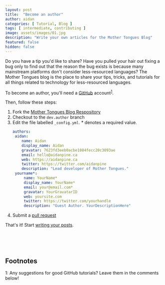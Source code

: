 ```yaml
---
layout: post
title:  "Become an author"
author: aidan
categories: [ Tutorial, Blog ]
tags: [ intermediate, contributing ]
image: assets/images/01.jpg
description: "Write your own articles for the Mother Tongues Blog"
featured: false
hidden: false
---
```


Do you have a tip you'd like to share? Have you pulled your hair out fixing a bug only to find out that the reason the bug exists is because many mainstream platforms don't consider less-resourced languages? The Mother Tongues blog is the place to share your tips, tricks, and tutorials for all things related to technology for less-resourced languages.

To become an author, you'll need a [GitHub](https://github.com) account<sup>[1](#github-footnote)</sup>.

Then, follow these steps:

1. Fork the [Mother Tongues Blog Respository](https://github.com/roedoejet/mothertongues-blog)
2. Checkout to the `dev.author` branch
3. Edit the file labelled `_config.yml`. * denotes a required value.
   ```yaml
   authors:
    aidan:
       name: Aidan
       display_name: Aidan
       gravatar: 7623fd3eeb0acbe1084fecc20c3093ae
       email: hello@aidanpine.ca
       web: https://aidanpine.ca
       twitter: https://twitter.com/aidanpine
       description: "Lead developer of Mother Tongues."
    yourname*:
        name: YourName*
        display_name: YourName*
        email: your@email.com*
        gravatar: YourGravatarID
        web: yoursite.com
        twitter: https://twitter.com/yourhandle
        description: "Guest Author. YourDescriptionHere"
    ```
4. Submit a [pull request](https://github.com/roedoejet/mothertongues-blog/pull/new/dev.author)

That's it! Start [writing your posts]({{site.baseurl}}/write-a-post).

<br> 
<br> 
<br>   

## Footnotes

<a name="github-footnote">1</a>: Any suggestions for good GitHub tutorials? Leave them in the comments below!


